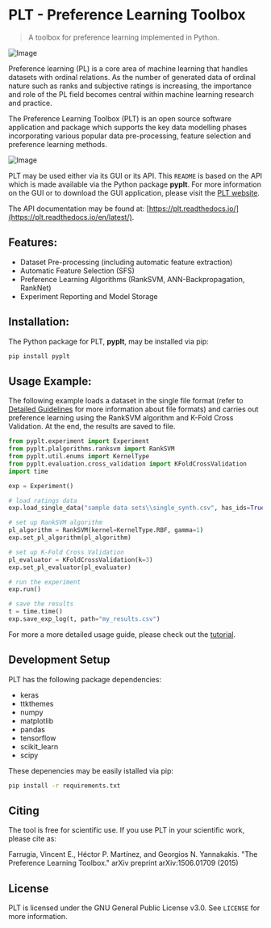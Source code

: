 # PLT - Preference Learning Toolbox

> A toolbox for preference learning implemented in Python.

![Image](http://plt.institutedigitalgames.com/img/plt_header_logo_final_transparent_2_small.png "PLT logo")

Preference learning (PL) is a core area of machine learning that handles datasets with ordinal relations. As the
number of generated data of ordinal nature such as ranks and subjective ratings is increasing, the importance and
role of the PL field becomes central within machine learning research and practice.

The Preference Learning Toolbox (PLT) is an open source software application and package which supports the key
data modelling phases incorporating various popular data pre-processing, feature selection and preference
learning methods.

![Image](http://plt.institutedigitalgames.com/img/index_plt.png "PLT Screenshot")

PLT may be used either via its GUI or its API. This ``README`` is based on the API which is made available via the Python package **pyplt**. For more information on the GUI or to download the GUI application, please visit the [PLT website](http://plt.institutedigitalgames.com/index.php).

The API documentation may be found at: [https://plt.readthedocs.io/](https://plt.readthedocs.io/en/latest/).

## Features:
* Dataset Pre-processing (including automatic feature extraction)
* Automatic Feature Selection (SFS)
* Preference Learning Algorithms (RankSVM, ANN-Backpropagation, RankNet)
* Experiment Reporting and Model Storage

## Installation:

The Python package for PLT, **pyplt**, may be installed via pip:

```bash
pip install pyplt
```

## Usage Example:

The following example loads a dataset in the single file format (refer to [Detailed Guidelines](http://plt.institutedigitalgames.com/howto.php) for more information about file formats) and carries out preference learning using the RankSVM algorithm and K-Fold Cross Validation. At the end, the results are saved to file.

```python
from pyplt.experiment import Experiment
from pyplt.plalgorithms.ranksvm import RankSVM
from pyplt.util.enums import KernelType
from pyplt.evaluation.cross_validation import KFoldCrossValidation
import time

exp = Experiment()

# load ratings data
exp.load_single_data("sample data sets\\single_synth.csv", has_ids=True, has_fnames=True)

# set up RankSVM algorithm
pl_algorithm = RankSVM(kernel=KernelType.RBF, gamma=1)
exp.set_pl_algorithm(pl_algorithm)

# set up K-Fold Cross Validation
pl_evaluator = KFoldCrossValidation(k=3)
exp.set_pl_evaluator(pl_evaluator)

# run the experiment
exp.run()

# save the results
t = time.time()
exp.save_exp_log(t, path="my_results.csv")

```

For more a more detailed usage guide, please check out the [tutorial](http://plt.institutedigitalgames.com/docs/tutorial_experiment.html).

## Development Setup

PLT has the following package dependencies:
* keras
* ttkthemes
* numpy
* matplotlib
* pandas
* tensorflow
* scikit_learn
* scipy

These depenencies may be easily istalled via pip:

```bash
pip install -r requirements.txt
```

## Citing

The tool is free for scientific use. If you use PLT in your scientific work, please cite as:

Farrugia, Vincent E., Héctor P. Martínez, and Georgios N. Yannakakis. 
"The Preference Learning Toolbox." arXiv preprint arXiv:1506.01709 (2015)

## License

PLT is licensed under the GNU General Public License v3.0. See ``LICENSE`` for more information.

